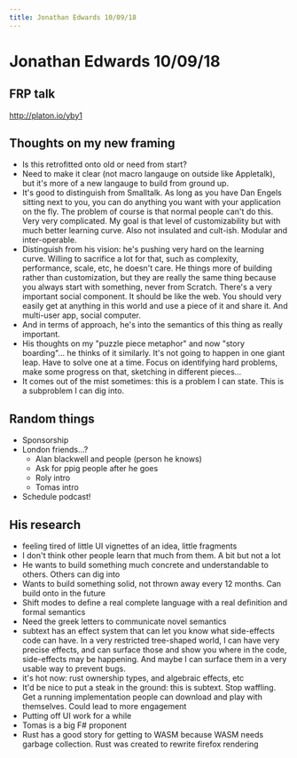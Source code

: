 ```yaml
---
title: Jonathan Edwards 10/09/18
---
```


# Jonathan Edwards 10/09/18

## FRP talk

http://platon.io/yby1

## Thoughts on my new framing

* Is this retrofitted onto old or need from start?
* Need to make it clear (not macro langauge on outside like Appletalk), but it's more of a new langauge to build from ground up.
* It's good to distinguish from Smalltalk. As long as you have Dan Engels sitting next to you, you can do anything you want with your application on the fly. The problem of course is that normal people can't do this. Very very complicated. My goal is that level of customizability but with much better learning curve. Also not insulated and cult-ish. Modular and inter-operable.
* Distinguish from his vision: he's pushing very hard on the learning curve. Willing to sacrifice a lot for that, such as complexity, performance, scale, etc, he doesn't care. He things more of building rather than customization, but they are really the same thing because you always start with something, never from Scratch. There's a very important social component. It should be like the web. You should very easily get at anything in this world and use a piece of it and share it. And multi-user app, social computer.
* And in terms of approach, he's into the semantics of this thing as really important.
* His thoughts on my "puzzle piece metaphor" and now "story boarding"... he thinks of it similarly. It's not going to happen in one giant leap. Have to solve one at a time. Focus on identifying hard problems, make some progress on that, sketching in different pieces... 
* It comes out of the mist sometimes: this is a problem I can state. This is a subproblem I can dig into.

## Random things

- Sponsorship
- London friends...?  
    - Alan blackwell and people (person he knows) 
    - Ask for ppig people after he goes  
    - Roly intro
    - Tomas intro
- Schedule podcast!

## His research

* feeling tired of little UI vignettes of an idea, little fragments
* I don't think other people learn that much from them. A bit but not a lot
* He wants to build something much concrete and understandable to others. Others can dig into
* Wants to build something solid, not thrown away every 12 months. Can build onto in the future
* Shift modes to define a real complete language with a real definition and formal semantics
* Need the greek letters to communicate novel semantics
* subtext has an effect system that can let you know what side-effects code can have. In a very restricted tree-shaped world, I can have very precise effects, and can surface those and show you where in the code, side-effects may be happening. And maybe I can surface them in a very usable way to prevent bugs.
* it's hot now: rust ownership types, and algebraic effects, etc
* It'd be nice to put a steak in the ground: this is subtext. Stop waffling. Get a running implementation people can download and play with themselves. Could lead to more engagement
* Putting off UI work for a while
* Tomas is a big F# proponent
* Rust has a good story for getting to WASM because WASM needs garbage collection. Rust was created to rewrite firefox rendering


<script>

(function(i,s,o,g,r,a,m){i['GoogleAnalyticsObject']=r;i[r]=i[r]||function(){
(i[r].q=i[r].q||[]).push(arguments)},i[r].l=1*new Date();a=s.createElement(o),
m=s.getElementsByTagName(o)[0];a.async=1;a.src=g;m.parentNode.insertBefore(a,m)
})(window,document,'script','https://www.google-analytics.com/analytics.js','ga');

ga('create', 'UA-103157758-1', 'auto');
ga('send', 'pageview');

</script>
<script repoPath="stevekrouse/futureofcoding.org" type="text/javascript" src="/unbreakable-links/index.js"></script>